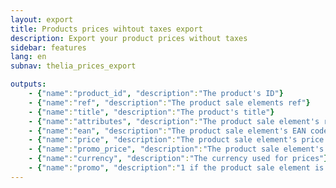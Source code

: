 ```yaml
---
layout: export
title: Products prices wihtout taxes export
description: Export your product prices without taxes
sidebar: features
lang: en
subnav: thelia_prices_export

outputs:
    - {"name":"product_id", "description":"The product's ID"}
    - {"name":"ref", "description":"The product sale elements ref"}
    - {"name":"title", "description":"The product's title"}
    - {"name":"attributes", "description":"The product sale element's related attributes, separated by commas"}
    - {"name":"ean", "description":"The product sale element's EAN code"}
    - {"name":"price", "description":"The product sale element's price without any tax"}
    - {"name":"promo_price", "description":"The product sale element's promo price without any tax"}
    - {"name":"currency", "description":"The currency used for prices"}
    - {"name":"promo", "description":"1 if the product sale element is in promo, 0 otherwise"}
---
```

